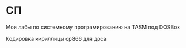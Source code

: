 # СП 
Мои лабы по системному програмированию на TASM под DOSBox

Кодировка кириллицы cp866 для доса
